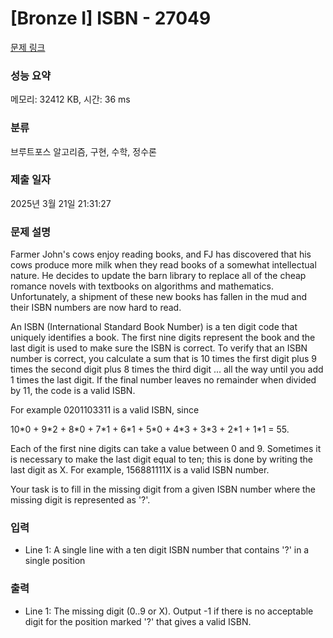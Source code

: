 # [Bronze I] ISBN - 27049 

[문제 링크](https://www.acmicpc.net/problem/27049) 

### 성능 요약

메모리: 32412 KB, 시간: 36 ms

### 분류

브루트포스 알고리즘, 구현, 수학, 정수론

### 제출 일자

2025년 3월 21일 21:31:27

### 문제 설명

<p>Farmer John's cows enjoy reading books, and FJ has discovered that his cows produce more milk when they read books of a somewhat intellectual nature. He decides to update the barn library to replace all of the cheap romance novels with textbooks on algorithms and mathematics. Unfortunately, a shipment of these new books has fallen in the mud and their ISBN numbers are now hard to read.</p>

<p>An ISBN (International Standard Book Number) is a ten digit code that uniquely identifies a book.  The first nine digits represent the book and the last digit is used to make sure the ISBN is correct.  To verify that an ISBN number is correct, you calculate a sum that is 10 times the first digit plus 9 times the second digit plus 8 times the third digit ... all the way until you add 1 times the last digit.  If the final number leaves no remainder when divided by 11, the code is a valid ISBN.</p>

<p>For example 0201103311 is a valid ISBN, since </p>

<p>10*0 + 9*2 + 8*0 + 7*1 + 6*1 + 5*0 + 4*3 + 3*3 + 2*1 + 1*1 = 55.</p>

<p>Each of the first nine digits can take a value between 0 and 9. Sometimes it is necessary to make the last digit equal to ten; this is done by writing the last digit as X.  For example, 156881111X is a valid ISBN number.</p>

<p>Your task is to fill in the missing digit from a given ISBN number where the missing digit is represented as '?'.</p>

### 입력 

 <ul>
	<li>Line 1: A single line with a ten digit ISBN number that contains '?' in a single  position</li>
</ul>

### 출력 

 <ul>
	<li>Line 1: The missing digit (0..9 or X). Output -1 if there is no acceptable digit  for the position marked '?' that gives a valid ISBN.</li>
</ul>

